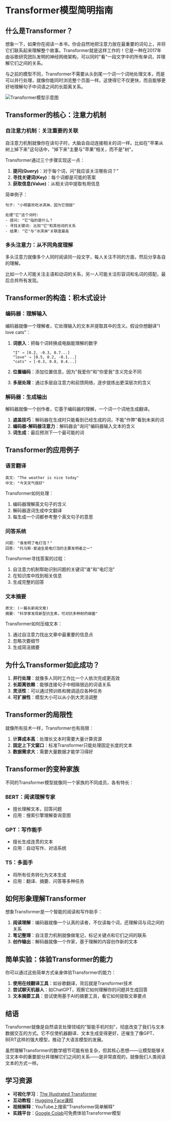 # Transformer模型简明指南

## 什么是Transformer？

想象一下，如果你在阅读一本书，你会自然地把注意力放在最重要的词句上，并将它们联系起来理解整个故事。Transformer就是这样工作的！它是一种在2017年由谷歌研究团队发明的神经网络架构，可以同时"看"一段文字中的所有单词，并理解它们之间的关系。

与之前的模型不同，Transformer不需要从头到尾一个词一个词地处理文本，而是可以并行处理，就像你能同时浏览整个页面一样。这使得它不仅更快，而且能够更好地理解句子中词语之间的长距离关系。

![Transformer模型示意图](https://jalammar.github.io/images/t/transformer_resideual_layer_norm_3.png)

## Transformer的核心：注意力机制

### 自注意力机制：关注重要的关联

自注意力机制就像你在读句子时，大脑会自动连接相关的词一样。比如在"苹果从树上掉下来"这句话中，"掉下来"主要与"苹果"相关，而不是"树"。

Transformer通过三个步骤实现这一点：
1. **提问(Query)**：对于每个词，问"我应该关注哪些词？"
2. **寻找关键词(Key)**：每个词都是可能的答案
3. **获取信息(Value)**：从相关词中提取有用信息

简单例子：
```
句子: "小明喜欢吃冰淇淋，因为它很甜"

处理"它"这个词时:
- 提问: "它"指的是什么？
- 寻找关键词: 比较"它"和其他词的关系
- 结果: "它"与"冰淇淋"关联度最高
```

### 多头注意力：从不同角度理解

多头注意力就像多个人同时阅读同一段文字，每人关注不同的方面，然后分享各自的理解。

比如一个人可能关注主语和动词的关系，另一人可能关注形容词和名词的搭配，最后合并所有发现。

## Transformer的构造：积木式设计

### 编码器：理解输入

编码器就像一个理解者，它处理输入的文本并提取其中的含义。假设你想翻译"I love cats"：

1. **词嵌入**：把每个词转换成电脑能理解的数字
   ```
   "I" → [0.2, -0.3, 0.7...]
   "love" → [0.5, 0.2, -0.1...]
   "cats" → [-0.3, 0.8, 0.4...]
   ```

2. **位置编码**：添加位置信息，因为"我爱你"和"你爱我"含义完全不同

3. **多层处理**：通过多层自注意力和前馈网络，逐步提炼出更深层次的含义

### 解码器：生成输出

解码器就像一个创作者，它基于编码器的理解，一个词一个词地生成翻译。

1. **遮盖技巧**：解码器在生成时只能看到已经生成的词，不能"作弊"看到未来的词
2. **编码器-解码器注意力**：解码器会"询问"编码器输入文本的含义
3. **词生成**：最后预测下一个最可能的词

## Transformer的应用例子

### 语言翻译

```
英文: "The weather is nice today"
中文: "今天天气很好"
```

Transformer如何处理：
1. 编码器理解英文句子的含义
2. 解码器逐词生成中文翻译
3. 每生成一个词都参考整个英文句子的意思

### 问答系统

```
问题: "谁发明了电灯泡？"
回答: "托马斯·爱迪生是电灯泡的主要发明者之一"
```

Transformer寻找答案的过程：
1. 自注意力机制帮助识别问题的关键词"谁"和"电灯泡"
2. 在知识库中找到相关信息
3. 生成完整的回答

### 文本摘要

```
原文: (一篇长新闻文章)
摘要: "科学家发现新型抗生素，可对抗多种耐药细菌"
```

Transformer如何压缩文本：
1. 通过自注意力找出文章中最重要的信息点
2. 忽略次要细节
3. 生成简洁摘要

## 为什么Transformer如此成功？

1. **并行处理**：就像多人同时工作比一个人依次完成更高效
2. **长距离依赖**：能够连接句子中相隔很远的词语关系
3. **灵活性**：可以通过预训练和微调适应各种任务
4. **可扩展性**：模型大小可以从小到大灵活调整

## Transformer的局限性

就像所有技术一样，Transformer也有局限：

1. **计算成本高**：处理长文本时需要大量计算资源
2. **固定上下文窗口**：标准Transformer只能处理固定长度的文本
3. **数据需求大**：需要大量数据才能学习得好

## Transformer的变种家族

不同的Transformer模型就像同一个家族的不同成员，各有特长：

### BERT：阅读理解专家
- 擅长理解文本，回答问题
- 应用：搜索引擎理解查询意图

### GPT：写作能手
- 擅长生成连贯的文本
- 应用：自动写作、对话系统

### T5：多面手
- 将所有任务转化为文本生成
- 应用：翻译、摘要、问答等多种任务

## 如何形象理解Transformer

想象Transformer是一个智能的阅读和写作助手：

1. **阅读理解**：编码器就像一个认真的读者，不仅读每个词，还理解词与词之间的关系
2. **笔记整理**：自注意力机制就像做笔记，标记关键点和它们之间的联系
3. **创作输出**：解码器就像一个作家，基于理解的内容创作新的文本

## 简单实验：体验Transformer的能力

你可以通过这些简单方式亲身体验Transformer的能力：

1. **使用在线翻译工具**：如谷歌翻译，背后就是Transformer技术
2. **尝试聊天机器人**：如ChatGPT，观察它如何理解你的问题并生成回答
3. **文本摘要工具**：尝试使用基于AI的摘要工具，看它如何提取文章要点

## 结语

Transformer就像是自然语言处理领域的"智能手机时刻"，彻底改变了我们与文本数据交互的方式。它不仅使机器翻译、文本生成变得更好，还催生了像GPT、BERT这样的强大模型，推动了大语言模型的发展。

虽然理解Transformer的数学细节可能有些复杂，但其核心思想——让模型能够关注文本中的重要部分并理解它们之间的关系——是非常直观的，就像我们人类阅读文本的方式一样。

## 学习资源

- **可视化学习**：[The Illustrated Transformer](http://jalammar.github.io/illustrated-transformer/)
- **互动教程**：[Hugging Face课程](https://huggingface.co/course/)
- **视频解释**：YouTube上搜索"Transformer简单解释"
- **实践平台**：[Google Colab](https://colab.research.google.com/)可免费体验Transformer模型 